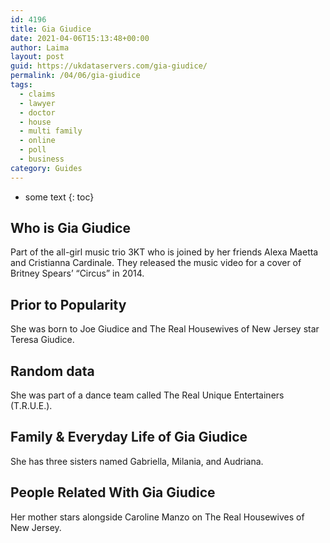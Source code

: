 ```yaml
---
id: 4196
title: Gia Giudice
date: 2021-04-06T15:13:48+00:00
author: Laima
layout: post
guid: https://ukdataservers.com/gia-giudice/
permalink: /04/06/gia-giudice
tags:
  - claims
  - lawyer
  - doctor
  - house
  - multi family
  - online
  - poll
  - business
category: Guides
---
```


* some text
{: toc}


## Who is Gia Giudice
                  
                  
                  
Part of the all-girl music trio 3KT who is joined by her friends Alexa Maetta and Cristianna Cardinale. They released the music video for a cover of Britney Spears&#8217; &#8220;Circus&#8221; in 2014.
                  
              
            
              
            
                
                
                
## Prior to Popularity
                  
                  
                  
She was born to Joe Giudice and The Real Housewives of New Jersey star Teresa Giudice.
                  
              
            
              
            
                
                
                
## Random data
                  
                  
                  
She was part of a dance team called The Real Unique Entertainers (T.R.U.E.).
                  
              
            
              
            
                
                
                
## Family & Everyday Life of Gia Giudice
                  
                  
                  
She has three sisters named Gabriella, Milania, and Audriana.
                  
              
            
              
            
                
                
                
## People Related With Gia Giudice
                  
                  
                  
Her mother stars alongside Caroline Manzo on The Real Housewives of New Jersey.
                  
              
            
              
            
                
              
            
              
              
            
            
              
            
          
          
          